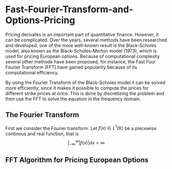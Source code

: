 # Fast-Fourier-Transform-and-Options-Pricing

Pricing derivates is an important part of quantitative finance. However, it can be complicated. Over the years, several methods have been researched and developed, one of the more well-known result is the Black-Scholes model, also known as the Black-Scholes-Merton model (1973), which is used for pricing European options.
Because of computational complexity several other methods have been proposed, for instance, the Fast Four Fourier Transform (FFT) have gained popularity because of its computational efficiency. 

By using the Fourier Transform of the Black-Scholes model it can be solved more efficiently, since it makes it possible to compute the prices for different strike prices at once. This is done by discretizing the problem and then use the FFT to solve the equation in the frequency domain. 

## The Fourier Transform
First we consider the Fourier transform. Let $f(x)\in L^1(\mathbb{R})$ be a piecewise continous and real function, that is
$$\int_{-\infty}^{\infty} |f(x)| dx < \infty$$


## FFT Algorithm for Pricing European Options





